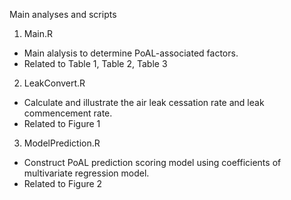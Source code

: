 Main analyses and scripts

1. Main.R
  - Main alalysis to determine PoAL-associated factors.
  - Related to Table 1, Table 2, Table 3
2. LeakConvert.R
  - Calculate and illustrate the air leak cessation rate and leak commencement rate.
  - Related to Figure 1
3.  ModelPrediction.R
  - Construct PoAL prediction scoring model using coefficients of multivariate regression model.
  - Related to Figure 2
  
